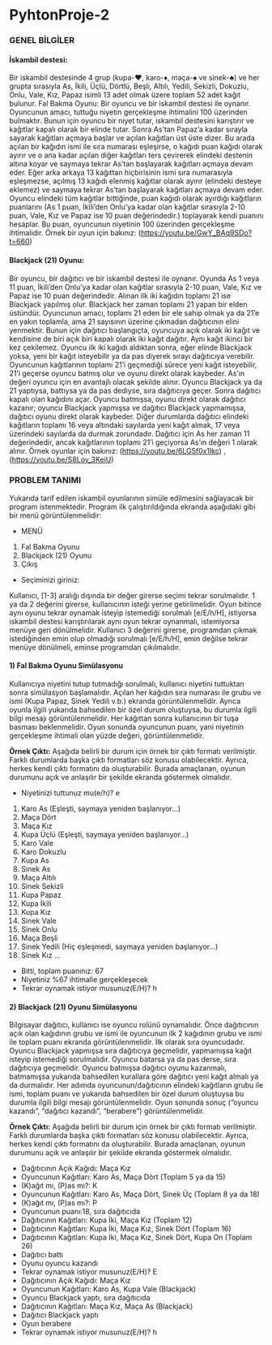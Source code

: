 # PyhtonProje-2

### GENEL BİLGİLER

#### İskambil destesi:
Bir iskambil destesinde 4 grup (kupa-♥, karo-♦, maça-♠ ve sinek-♣) ve her grupta sırasıyla As, İkili, Üçlü, Dörtlü, Beşli, Altılı, Yedili, Sekizli, Dokuzlu, Onlu, Vale, Kız, Papaz isimli 13 adet olmak üzere toplam 52 adet kağıt bulunur.
Fal Bakma Oyunu: Bir oyuncu ve bir iskambil destesi ile oynanır. Oyuncunun amacı, tuttuğu niyetin gerçekleşme ihtimalini 100 üzerinden bulmaktır. Bunun için oyuncu bir niyet tutar, iskambil destesini karıştırır ve kağıtlar kapalı olarak bir elinde tutar. Sonra As’tan Papaz’a kadar sırayla sayarak kağıtları açmaya başlar ve açılan kağıtları üst üste dizer. Bu arada açılan bir kağıdın ismi ile sıra numarası eşleşirse, o kağıdı puan kağıdı olarak ayırır ve o ana kadar açılan diğer kağıtları ters çevirerek elindeki destenin altına koyar ve saymaya tekrar As’tan başlayarak kağıtları açmaya devam eder. Eğer arka arkaya 13 kağıttan hiçbirisinin ismi sıra numarasıyla eşleşmezse, açılmış 13 kağıdı elenmiş kağıtlar olarak ayırır (elindeki desteye eklemez) ve saymaya tekrar As’tan başlayarak kağıtları açmaya devam eder. Oyuncu elindeki tüm kağıtlar bittiğinde, puan kağıdı olarak ayırdığı kağıtların puanlarını (As 1 puan, İkili’den Onlu’ya kadar olan kağıtlar sırasıyla 2-10 puan, Vale, Kız ve Papaz ise 10 puan değerindedir.) toplayarak kendi puanını hesaplar. Bu puan, oyuncunun niyetinin 100 üzerinden gerçekleşme ihtimalidir. Örnek bir oyun için bakınız: (https://youtu.be/GwY_BAq9SDo?t=660)

#### Blackjack (21) Oyunu: 
Bir oyuncu, bir dağıtıcı ve bir iskambil destesi ile oynanır. Oyunda As 1 veya 11 puan, İkili’den Onlu’ya kadar olan kağıtlar sırasıyla 2-10 puan, Vale, Kız ve Papaz ise 10 puan değerindedir. Alınan ilk iki kağıdın toplamı 21 ise Blackjack yapılmış olur. Blackjack her zaman toplamı 21 yapan bir elden üstündür. Oyuncunun amacı, toplamı 21 eden bir ele sahip olmak ya da 21’e en yakın toplamla, ama 21 sayısının üzerine çıkmadan dağıtıcının elini yenmektir. Bunun için dağıtıcı başlangıçta, oyuncuya açık olarak iki kağıt ve kendisine de biri açık biri kapalı olarak iki kağıt dağıtır. Aynı kağıt ikinci bir kez çekilemez. Oyuncu ilk iki kağıdı aldıktan sonra, eğer elinde Blackjack yoksa, yeni bir kağıt isteyebilir ya da pas diyerek sırayı dağıtıcıya verebilir. Oyuncunun kağıtlarının toplamı 21’i geçmediği sürece yeni kağıt isteyebilir, 21’i geçerse oyuncu batmış olur ve oyunu direkt olarak kaybeder. As’ın değeri oyuncu için en avantajlı olacak şekilde alınır. Oyuncu Blackjack ya da 21 yaptıysa, battıysa ya da pas dediyse, sıra dağıtıcıya geçer. Sonra dağıtıcı kapalı olan kağıdını açar. Oyuncu batmışsa, oyunu direkt olarak dağıtıcı kazanır; oyuncu Blackjack yapmışsa ve dağıtıcı Blackjack yapmamışsa, dağıtıcı oyunu direkt olarak kaybeder. Diğer durumlarda dağıtıcı elindeki kağıtların toplamı 16 veya altındaki sayılarda yeni kağıt almak, 17 veya üzerindeki sayılarda da durmak zorundadır. Dağıtıcı için As her zaman 11 değerindedir, ancak kağıtlarının toplamı 21’i geçiyorsa As’ın değeri 1 olarak alınır. Örnek oyunlar için bakınız: (https://youtu.be/6LG5f0x1Ikc) , (https://youtu.be/S8Lov_3KeiU)

### PROBLEM TANIMI
Yukarıda tarif edilen iskambil oyunlarının simüle edilmesini sağlayacak bir program istenmektedir. Program ilk çalıştırıldığında ekranda aşağıdaki gibi bir menü görüntülenmelidir:

- MENÜ
1. Fal Bakma Oyunu
2. Blackjack (21) Oyunu 
3. Çıkış
- Seçiminizi giriniz:

Kullanıcı, [1-3] aralığı dışında bir değer girerse seçimi tekrar sorulmalıdır. 1 ya da 2 değerini girerse, kullanıcının isteği yerine getirilmelidir. Oyun bitince aynı oyunu tekrar oynamak isteyip istemediği sorulmalı [e/E/h/H], istiyorsa iskambil destesi karıştırılarak aynı oyun tekrar oynanmalı, istemiyorsa menüye geri dönülmelidir. Kullanıcı 3 değerini girerse, programdan çıkmak istediğinden emin olup olmadığı sorulmalı [e/E/h/H], emin değilse tekrar menüye dönülmeli, eminse programdan çıkılmalıdır.

#### 1) Fal Bakma Oyunu Simülasyonu
Kullanıcıya niyetini tutup tutmadığı sorulmalı, kullanıcı niyetini tuttuktan sonra simülasyon başlamalıdır. Açılan her kağıdın sıra numarası ile grubu ve ismi (Kupa Papaz, Sinek Yedili v.b.) ekranda görüntülenmelidir. Ayrıca oyunla ilgili yukarıda bahsedilen bir özel durum oluştuysa, bu durumla ilgili bilgi mesajı görüntülenmelidir. Her kağıttan sonra kullanıcının bir tuşa basması beklenmelidir. Oyun sonunda oyuncunun puanı, yani niyetinin gerçekleşme ihtimali olan yüzde değeri, görüntülenmelidir.

**Örnek Çıktı:**
Aşağıda belirli bir durum için örnek bir çıktı formatı verilmiştir. Farklı durumlarda başka çıktı formatları söz konusu olabilecektir. Ayrıca, herkes kendi çıktı formatını da oluşturabilir. Burada amaçlanan, oyunun durumunu açık ve anlaşılır bir şekilde ekranda göstermek olmalıdır.
- Niyetinizi tuttunuz mu(e/h)? e
1. Karo As (Eşleşti, saymaya yeniden başlanıyor...)
1. Maça Dört
2. Maça Kız
3. Kupa Üçlü (Eşleşti, saymaya yeniden başlanıyor...)
1. Karo Vale
2. Karo Dokuzlu
3. Kupa As
4. Sinek As
5. Maça Altılı
6. Sinek Sekizli
7. Kupa Papaz
8. Kupa İkili
9. Kupa Kız
10. Sinek Vale
11. Sinek Onlu
12. Maça Beşli
13. Sinek Yedili (Hiç eşleşmedi, saymaya yeniden başlanıyor...)
1. Sinek Kız
...
- Bitti, toplam puanınız: 67
- Niyetiniz %67 ihtimalle gerçekleşecek
- Tekrar oynamak istiyor musunuz(E/H)? h

#### 2) Blackjack (21) Oyunu Simülasyonu
Bilgisayar dağıtıcı, kullanıcı ise oyuncu rolünü oynamalıdır. Önce dağıtıcının açık olan kağıdının grubu ve ismi ile oyuncunun ilk 2 kağıdının grubu ve ismi ile toplam puanı ekranda görüntülenmelidir. İlk olarak sıra oyuncudadır. Oyuncu Blackjack yapmışsa sıra dağıtıcıya geçmelidir, yapmamışsa kağıt isteyip istemediği sorulmalıdır. Oyuncu batarsa ya da pas derse, sıra dağıtıcıya geçmelidir. Oyuncu batmışsa dağıtıcı oyunu kazanmalı, batmamışsa yukarıda bahsedilen kurallara göre dağıtıcı yeni kağıt almalı ya da durmalıdır. Her adımda oyuncunun/dağıtıcının elindeki kağıtların grubu ile ismi, toplam puanı ve yukarıda bahsedilen bir özel durum oluştuysa bu durumla ilgili bilgi mesajı görüntülenmelidir. Oyun sonunda sonuç (“oyuncu kazandı”, “dağıtıcı kazandı”, “berabere”) görüntülenmelidir.

**Örnek Çıktı:** Aşağıda belirli bir durum için örnek bir çıktı formatı verilmiştir. Farklı durumlarda başka çıktı formatları söz konusu olabilecektir. Ayrıca, herkes kendi çıktı formatını da oluşturabilir. Burada amaçlanan, oyunun durumunu açık ve anlaşılır bir şekilde ekranda göstermek olmalıdır.

- Dağıtıcının Açık Kağıdı: Maça Kız
- Oyuncunun Kağıtları: Karo As, Maça Dört (Toplam 5 ya da 15)
- (K)ağıt mı, (P)as mı?: K
- Oyuncunun Kağıtları: Karo As, Maça Dört, Sinek Üç (Toplam 8 ya da 18)
- (K)ağıt mı, (P)as mı?: P
- Oyuncunun puanı:18, sıra dağıtıcıda
- Dağıtıcının Kağıtları: Kupa İki, Maça Kız (Toplam 12)
- Dağıtıcının Kağıtları: Kupa İki, Maça Kız, Sinek Dört (Toplam 16)
- Dağıtıcının Kağıtları: Kupa İki, Maça Kız, Sinek Dört, Kupa On (Toplam 26)
- Dağıtıcı battı
- Oyunu oyuncu kazandı
- Tekrar oynamak istiyor musunuz(E/H)? E
- Dağıtıcının Açık Kağıdı: Maça Kız
- Oyuncunun Kağıtları: Karo As, Kupa Vale (Blackjack)
- Oyuncu Blackjack yaptı, sıra dağıtıcıda
- Dağıtıcının Kağıtları: Maça Kız, Maça As (Blackjack)
- Dağıtıcı Blackjack yaptı
- Oyun berabere
- Tekrar oynamak istiyor musunuz(E/H)? h


